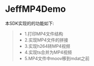 # JeffMP4Demo
本SDK实现的的功能如下:
> * 1.打印MP4文件结构
> * 2.实现MP4文件的拼接
> * 3.实现h264转MP4视频
> * 4.实现ts合并为MP4视频
> * 5.MP4文件中moov移到mdat之前

